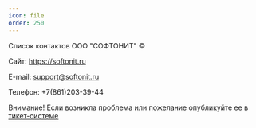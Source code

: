 ```yaml
---
icon: file
order: 250
---
```


Список контактов 
ООО "СОФТОНИТ" ©

Сайт: https://softonit.ru

E-mail: support@softonit.ru

Телефон: +7(861)203-39-44

Внимание! Если возникла проблема или пожелание опубликуйте ее в [тикет-системе](https://softonit.ru/personal/tickets/)
